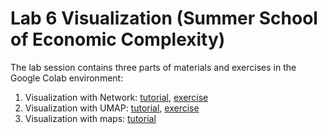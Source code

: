 # Lab 6 Visualization (Summer School of Economic Complexity)

The lab session contains three parts of materials and exercises in the Google Colab environment:

1. Visualization with Network: [tutorial](https://colab.research.google.com/drive/1fOJy5VK7MKSk0WDCrMCKhXVuh5PIEkXj), [exercise](https://colab.research.google.com/drive/1LbhvQfB6aEFfUab3cT4kvYVswnNdsNoI)
2. Visualization with UMAP: [tutorial](https://colab.research.google.com/drive/1TCxyDt2WHRx8TEBolqRFPCGFWlXIFsFk), [exercise](https://colab.research.google.com/drive/1-coSGfOAe0gbkTagYwyIQBRUJtzzfmmH)
3. Visualization with maps: [tutorial](https://colab.research.google.com/drive/10OQGFzGh1mQdrv_z7M9-8z8gr3uN0v-p)

